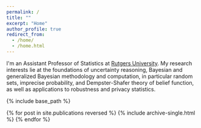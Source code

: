 ```yaml
---
permalink: /
title: ""
excerpt: "Home"
author_profile: true
redirect_from:
  - /home/
  - /home.html
---
```



I'm an Assistant Professor of Statistics at [Rutgers University](https://statistics.rutgers.edu/). My research interests lie at the foundations of uncertainty reasoning, Bayesian and generalized Bayesian methodology and computation, in particular random sets, imprecise probability, and Dempster-Shafer theory of belief function, as well as applications to robustness and privacy statistics.



{% include base_path %}

{% for post in site.publications reversed %}
  {% include archive-single.html %}
{% endfor %}
